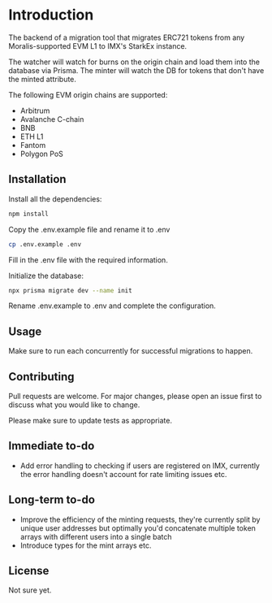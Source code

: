 # Introduction

The backend of a migration tool that migrates ERC721 tokens from any Moralis-supported EVM L1 to IMX's StarkEx instance.

The watcher will watch for burns on the origin chain and load them into the database via Prisma.
The minter will watch the DB for tokens that don't have the minted attribute.

The following EVM origin chains are supported:
* Arbitrum
* Avalanche C-chain
* BNB
* ETH L1
* Fantom
* Polygon PoS

## Installation
Install all the dependencies:
```bash
npm install
```
Copy the .env.example file and rename it to .env
```bash
cp .env.example .env
```
Fill in the .env file with the required information.

Initialize the database:
```bash
npx prisma migrate dev --name init
```


Rename .env.example to .env and complete the configuration.

## Usage


Make sure to run each concurrently for successful migrations to happen.

## Contributing

Pull requests are welcome. For major changes, please open an issue first
to discuss what you would like to change.

Please make sure to update tests as appropriate.

## Immediate to-do
* Add error handling to checking if users are registered on IMX, currently the error handling doesn't account for rate limiting issues etc.

## Long-term to-do
* Improve the efficiency of the minting requests, they're currently split by unique user addresses but optimally you'd concatenate multiple token arrays with different users into a single batch
* Introduce types for the mint arrays etc.

## License

Not sure yet.